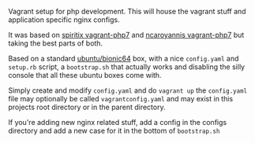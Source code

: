 Vagrant setup for php development. This will house the vagrant stuff and application specific nginx configs.

It was based on [spiritix vagrant-php7](https://github.com/spiritix/vagrant-php7) and [ncaroyannis vagrant-php7](https://github.com/ncaroyannis/vagrant-php7) but taking the best parts of both.

Based on a standard [ubuntu/bionic64](https://app.vagrantup.com/ubuntu/boxes/bionic64) box, with a nice ```config.yaml``` and ```setup.rb``` script, a ```bootstrap.sh``` that actually works and disabling the silly console that all these ubuntu boxes come with.

Simply create and modify ```config.yaml``` and do ```vagrant up```
the ```config.yaml``` file may optionally be called ```vagrantconfig.yaml``` and may exist in this projects root directory or in the parent directory.

If you're adding new nginx related stuff, add a config in the configs directory and add a new case for it in the bottom of ```bootstrap.sh```

